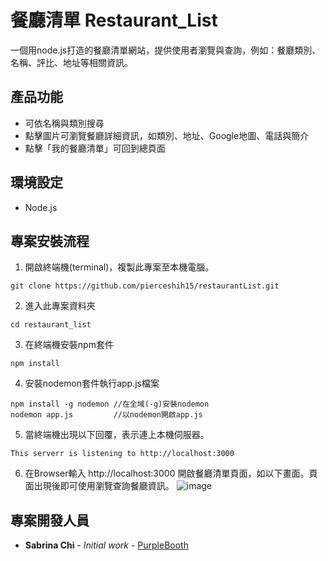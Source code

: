 # 餐廳清單 Restaurant_List
一個用node.js打造的餐廳清單網站，提供使用者瀏覽與查詢，例如：餐廳類別、名稱、評比、地址等相關資訊。

## 產品功能
* 可依名稱與類別搜尋
* 點擊圖片可瀏覽餐廳詳細資訊，如類別、地址、Google地圖、電話與簡介
* 點擊「我的餐廳清單」可回到總頁面

## 環境設定
* Node.js

## 專案安裝流程

1. 開啟終端機(terminal)，複製此專案至本機電腦。
```
git clone https://github.com/pierceshih15/restaurantList.git
```

2. 進入此專案資料夾
```
cd restaurant_list
```

3. 在終端機安裝npm套件
```
npm install
```

4. 安裝nodemon套件執行app.js檔案
```
npm install -g nodemon //在全域(-g)安裝nodemon
nodemon app.js         //以nodemon開啟app.js
```

5. 當終端機出現以下回覆，表示連上本機伺服器。
```
This serverr is listening to http://localhost:3000   
```

6. 在Browser輸入 http://localhost:3000 開啟餐廳清單頁面，如以下畫面。頁面出現後即可使用瀏覽查詢餐廳資訊。
![image](https://user-images.githubusercontent.com/86601502/126461931-6161a685-ff0c-4010-9ac3-c4561232dc8e.png)


## 專案開發人員
* **Sabrina Chi** - *Initial work* - [PurpleBooth](https://github.com/PurpleBooth)
